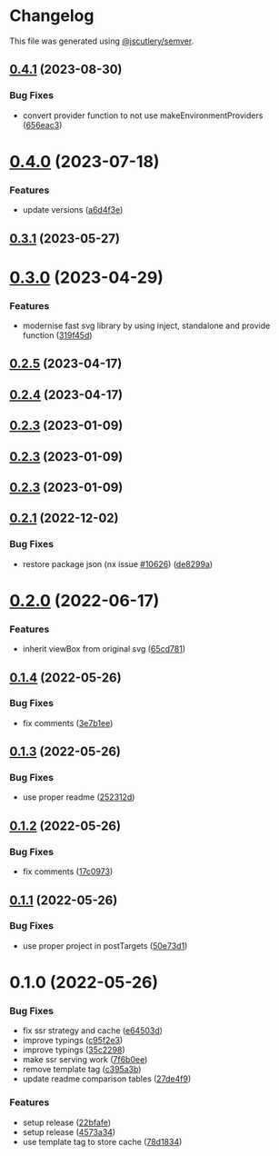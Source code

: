 # Changelog

This file was generated using [@jscutlery/semver](https://github.com/jscutlery/semver).

## [0.4.1](https://github.com/push-based/ngx-fast-svg/compare/ngx-fast-lib-0.4.0...ngx-fast-lib-0.4.1) (2023-08-30)


### Bug Fixes

* convert provider function to not use makeEnvironmentProviders ([656eac3](https://github.com/push-based/ngx-fast-svg/commit/656eac3ffab669d479f47b21e2a7138a1bd7df15))



# [0.4.0](https://github.com/push-based/ngx-fast-svg/compare/ngx-fast-lib-0.3.1...ngx-fast-lib-0.4.0) (2023-07-18)


### Features

* update versions ([a6d4f3e](https://github.com/push-based/ngx-fast-svg/commit/a6d4f3e179f8e211fbaebd7e3efee18aa59b048e))



## [0.3.1](https://github.com/push-based/ngx-fast-svg/compare/ngx-fast-lib-0.3.0...ngx-fast-lib-0.3.1) (2023-05-27)



# [0.3.0](https://github.com/push-based/ngx-fast-svg/compare/ngx-fast-lib-0.2.5...ngx-fast-lib-0.3.0) (2023-04-29)


### Features

* modernise fast svg library by using inject, standalone and provide function ([319f45d](https://github.com/push-based/ngx-fast-svg/commit/319f45dd8a5dac255e4825b62b2b5a1f6b5e22d1))



## [0.2.5](https://github.com/push-based/ngx-fast-svg/compare/ngx-fast-lib-0.2.4...ngx-fast-lib-0.2.5) (2023-04-17)



## [0.2.4](https://github.com/push-based/ngx-fast-svg/compare/ngx-fast-lib-0.2.3...ngx-fast-lib-0.2.4) (2023-04-17)



## [0.2.3](https://github.com/push-based/ngx-fast-svg/compare/ngx-fast-lib-0.2.2...ngx-fast-lib-0.2.3) (2023-01-09)



## [0.2.3](https://github.com/push-based/ngx-fast-svg/compare/ngx-fast-lib-0.2.2...ngx-fast-lib-0.2.3) (2023-01-09)



## [0.2.3](https://github.com/push-based/ngx-fast-svg/compare/ngx-fast-lib-0.2.2...ngx-fast-lib-0.2.3) (2023-01-09)



## [0.2.1](https://github.com/push-based/ngx-fast-svg/compare/ngx-fast-lib-0.2.0...ngx-fast-lib-0.2.1) (2022-12-02)


### Bug Fixes

* restore package json (nx issue [#10626](https://github.com/push-based/ngx-fast-svg/issues/10626)) ([de8299a](https://github.com/push-based/ngx-fast-svg/commit/de8299a8beccf167fc33c23b2c653f62fc48ea39))



# [0.2.0](https://github.com/push-based/ngx-fast-svg/compare/ngx-fast-lib-0.1.4...ngx-fast-lib-0.2.0) (2022-06-17)


### Features

* inherit viewBox from original svg ([65cd781](https://github.com/push-based/ngx-fast-svg/commit/65cd78117b456c0e95c31d620ce1c1c1b09b8eca))



## [0.1.4](https://github.com/push-based/ngx-fast-svg/compare/ngx-fast-lib-0.1.3...ngx-fast-lib-0.1.4) (2022-05-26)


### Bug Fixes

* fix comments ([3e7b1ee](https://github.com/push-based/ngx-fast-svg/commit/3e7b1ee8c26f0026e7e6ddb2f71be60e9f45888e))



## [0.1.3](https://github.com/push-based/ngx-fast-svg/compare/ngx-fast-lib-0.1.2...ngx-fast-lib-0.1.3) (2022-05-26)


### Bug Fixes

* use proper readme ([252312d](https://github.com/push-based/ngx-fast-svg/commit/252312d7e0d75741fa65454cbf890cfd771d5470))



## [0.1.2](https://github.com/push-based/ngx-fast-svg/compare/ngx-fast-lib-0.1.1...ngx-fast-lib-0.1.2) (2022-05-26)


### Bug Fixes

* fix comments ([17c0973](https://github.com/push-based/ngx-fast-svg/commit/17c09732bae85a734842456a118eb034829e1f46))



## [0.1.1](https://github.com/push-based/ngx-fast-svg/compare/ngx-fast-lib-0.1.0...ngx-fast-lib-0.1.1) (2022-05-26)


### Bug Fixes

* use proper project in postTargets ([50e73d1](https://github.com/push-based/ngx-fast-svg/commit/50e73d15a2ddf13cbfa21b1c43fac19be52b1917))



# 0.1.0 (2022-05-26)


### Bug Fixes

* fix ssr strategy and cache ([e64503d](https://github.com/push-based/ngx-fast-svg/commit/e64503d2906b798a9003e1394ce2da72996eaf15))
* improve typings ([c95f2e3](https://github.com/push-based/ngx-fast-svg/commit/c95f2e37f296d20e213a9c7b56a641d90c2fb457))
* improve typings ([35c2298](https://github.com/push-based/ngx-fast-svg/commit/35c2298c7f844f4d4f5a13d6d8a432987e123014))
* make ssr serving work ([7f6b0ee](https://github.com/push-based/ngx-fast-svg/commit/7f6b0ee4d2653ff83fbb54893341ee6466c464cf))
* remove template tag ([c395a3b](https://github.com/push-based/ngx-fast-svg/commit/c395a3b44bb5779a8473ce774e8d6c759b6d21ea))
* update readme comparison tables ([27de4f9](https://github.com/push-based/ngx-fast-svg/commit/27de4f9e010c11c01fcf628a57b8704394c48fad))


### Features

* setup release ([22bfafe](https://github.com/push-based/ngx-fast-svg/commit/22bfafe15850c8d1f0f932b60a33d4390dc60a9d))
* setup release ([4573a34](https://github.com/push-based/ngx-fast-svg/commit/4573a3440a9aa2ee0392be94409738ccb5db863b))
* use template tag to store cache ([78d1834](https://github.com/push-based/ngx-fast-svg/commit/78d1834d3932ec20fb92f0de9e4e59ffaf63d2b2))

